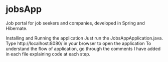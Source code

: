 # jobsApp
Job portal for job seekers and companies, developed in Spring and Hibernate.

Installing and Running the application
Just run the JobsAppApplication.java. 
Type http://localhost:8080/ in your browser to open the application
To understand the flow of application, go through the comments I have added in each file explaining code at each step.

